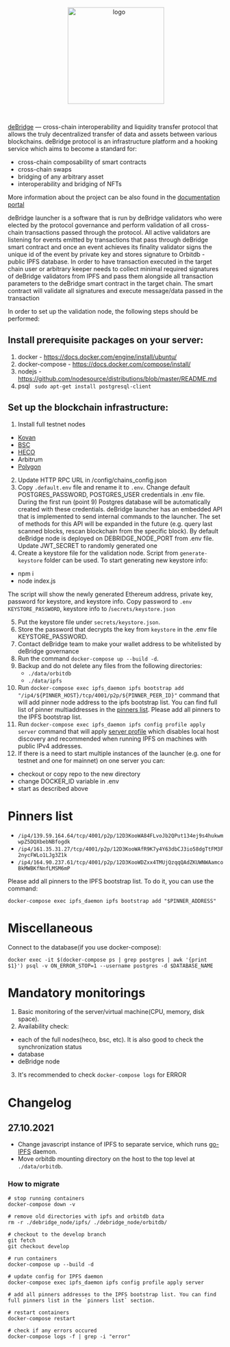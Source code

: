 <br/>
<p align="center">
<a href="https://debridge.finance/" target="_blank">
<img src="https://user-images.githubusercontent.com/10200871/137014801-40decb80-0595-4f0f-8ee5-f0f1ab5c0380.png" width="225" alt="logo">
</a>
</p>
<br/>

[deBridge](https://debridge.finance/) — cross-chain interoperability
 and liquidity transfer protocol that allows the truly decentralized transfer of data and assets between various blockchains. deBridge protocol is an infrastructure platform and a hooking service which aims to become a standard for:
- cross-chain composability of smart contracts
- cross-chain swaps
- bridging of any arbitrary asset
- interoperability and bridging of NFTs

More information about the project can be also found in the [documentation portal](https://docs.debridge.finance/)

deBridge launcher is a software that is run by deBridge validators who were elected by the protocol governance and perform validation of all cross-chain transactions passed through the protocol. All active validators are listening for events emitted by transactions that pass through deBridge smart contract and once an event achieves its finality validator signs the unique id of the event by private key and stores signature to Orbitdb -  public IPFS database. In order to have transaction executed in the target chain user or arbitrary keeper needs to collect minimal required signatures of deBridge validators from IPFS and pass them alongside all transaction parameters to the deBridge smart contract in the target chain. The smart contract will validate all signatures and execute message/data passed in the transaction

In order to set up the validation node, the following steps should be performed:

## Install prerequisite packages on your server:

  1. docker
    - https://docs.docker.com/engine/install/ubuntu/
  2. docker-compose
    - https://docs.docker.com/compose/install/
  3. nodejs
    - https://github.com/nodesource/distributions/blob/master/README.md
  5. psql
    ``` sudo apt-get install postgresql-client```

## Set up the blockchain infrastructure:
1. Install full testnet nodes
  - [Kovan](https://kovan-testnet.github.io/website/)
  - [BSC](https://docs.binance.org/smart-chain/developer/fullnode.html)
  - [HECO](https://docs.hecochain.com/#/en-us/dev/deploy)
  - Arbitrum
  - [Polygon](https://docs.polygon.technology/docs/validate/technical-requirements/)
2. Update HTTP RPC URL in /config/chains_config.json
3. Copy `.default.env` file and rename it to `.env`. Change default POSTGRES_PASSWORD, POSTGRES_USER credentials in .env file. During the first run (point 9) Postgres database will be automatically created with these credentials.
deBridge launcher has an embedded API that is implemented to send internal commands to the launcher. The set of methods for this API will be expanded in the future (e.g. query last scanned blocks, rescan blockchain from the specific block). By default deBridge node is deployed on DEBRIDGE_NODE_PORT from .env file. Update JWT_SECRET to randomly generated one
5. Create a keystore file for the validation node. Script from `generate-keystore` folder can be used. To start generating new keystore info:
  - npm i
  - node index.js

The script will show the newly generated Ethereum address, private key, password for keystore, and keystore info. Copy password to `.env KEYSTORE_PASSWORD`, keystore info to /`secrets/keystore.json`

5. Put the keystore file under `secrets/keystore.json`.
6. Store the password that decrypts the key from `keystore` in the .env file KEYSTORE_PASSWORD.
7. Contact deBridge team  to make your wallet address to be whitelisted by deBridge governance
8. Run the command `docker-compose up --build -d`.
9. Backup and do not delete any files from the following directories:
    - `./data/orbitdb`
    - `./data/ipfs`
10. Run `docker-compose exec ipfs_daemon ipfs bootstrap add "/ip4/${PINNER_HOST}/tcp/4001/p2p/${PINNER_PEER_ID}"` command that will add pinner node address to the ipfs bootstrap list. You can find full list of pinner multiaddresses in the [pinners list](#pinners-list). Please add all pinners to the IPFS bootstrap list.
11. Run `docker-compose exec ipfs_daemon ipfs config profile apply server` command that will apply [server profile](https://docs.ipfs.io/how-to/configure-node/#profiles) which disables local host discovery and recommended when running IPFS on machines with public IPv4 addresses.
12. If there is a need to start multiple instances of the launcher (e.g. one for testnet and one for mainnet) on one server you can:
  - checkout or copy repo to the new directory
  - change DOCKER_ID variable in .env
  - start as described above


# Pinners list
  - `/ip4/139.59.164.64/tcp/4001/p2p/12D3KooWA84FLvoJb2QPut134ej9s4hukwmwpZ5DQXbebNBfogdk`
  - `/ip4/161.35.31.27/tcp/4001/p2p/12D3KooWAfR9K7y4Y63dbCJ3io58dgTtFM3F2nycFWLo1LJg3Z1k`
  - `/ip4/164.90.237.61/tcp/4001/p2p/12D3KooWDZxx4TMUjQzqqQAdZKUWNWAamcoBkMWBKfNnfLMSM6mP`
  
Please add all pinners to the IPFS bootstrap list. To do it, you can use the command:
```shell
docker-compose exec ipfs_daemon ipfs bootstrap add "$PINNER_ADDRESS"
```

# Miscellaneous

Connect to the database(if you use docker-compose):

```
docker exec -it $(docker-compose ps | grep postgres | awk '{print $1}') psql -v ON_ERROR_STOP=1 --username postgres -d $DATABASE_NAME
```

# Mandatory monitorings

1. Basic monitoring of the server/virtual machine(CPU, memory, disk space).
2. Availability check:
  - each of the full nodes(heco, bsc, etc). It is also good to check the synchronization status
  - database
  - deBridge node
3. It's recommended to check `docker-compose logs` for ERROR

# Changelog
## 27.10.2021
 - Change javascript instance of IPFS to separate service, which runs [go-IPFS](https://github.com/ipfs/go-ipfs) daemon.
 - Move orbitdb mounting directory on the host to the top level at `./data/orbitdb`.

### How to migrate
```shell
# stop running containers 
docker-compose down -v

# remove old directories with ipfs and orbitdb data
rm -r ./debridge_node/ipfs/ ./debridge_node/orbitdb/

# checkout to the develop branch
git fetch
git checkout develop

# run containers
docker-compose up --build -d

# update config for IPFS daemon
docker-compose exec ipfs_daemon ipfs config profile apply server

# add all pinners addresses to the IPFS bootstrap list. You can find full pinners list in the `pinners list` section.

# restart containers
docker-compose restart

# check if any errors occured
docker-compose logs -f | grep -i "error"
```